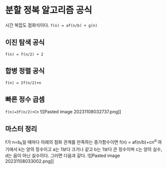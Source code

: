 # 분할 정복 알고리즘 공식
시간 복잡도 점화식이다.
`f(n) = af(n/b) + g(n)`

## 이진 탐색 공식
`f(n) = f(n/2) + 2`
## 합병 정렬 공식
`f(n) = 2f(n/2)+n`
## 빠른 정수 곱셈
`f(n)=3f(n/2)+Cn`
![[Pasted image 20231108032737.png]]
## 마스터 정리
f가 n=b<sub>k</sub>일 때마다 아래의 점화 관계를 만족하는 증가함수이면
f(n) = af(n/b)+cn<sup>d</sup>
여기에서 k는 양의 정수이고 a는 1보다 크거나 같고 b는 1보다 큰 정수이며 c는 양의 실수, d는 음이 아닌 실수이다. 그러면 다음과 같다.
![[Pasted image 20231108033002.png]]